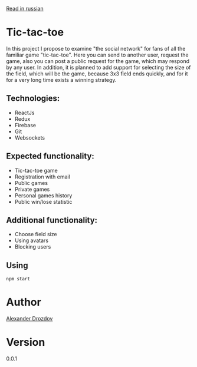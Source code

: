 [Read in russian](README.ru.md)
# Tic-tac-toe

In this project I propose to examine "the social network" for fans of all the familiar game "tic-tac-toe". Here you can send to another user, request the game, also you can post a public request for the game, which may respond by any user. In addition, it is planned to add support for selecting the size of the field, which will be the game, because 3x3 field ends quickly, and for it for a very long time exists a winning strategy.

## Technologies:
* ReactJs
* Redux
* Firebase
* Git
* Websockets

## Expected functionality:
* Tic-tac-toe game
* Registration with email
* Public games
* Private games
* Personal games history
* Public win/lose statistic

##  Additional functionality:
* Choose field size
* Using avatars
* Blocking users

## Using
```
npm start
```

# Author
[Alexander Drozdov](mailto:aleksandr.drozdov.99@gmail.com)

# Version
0.0.1
